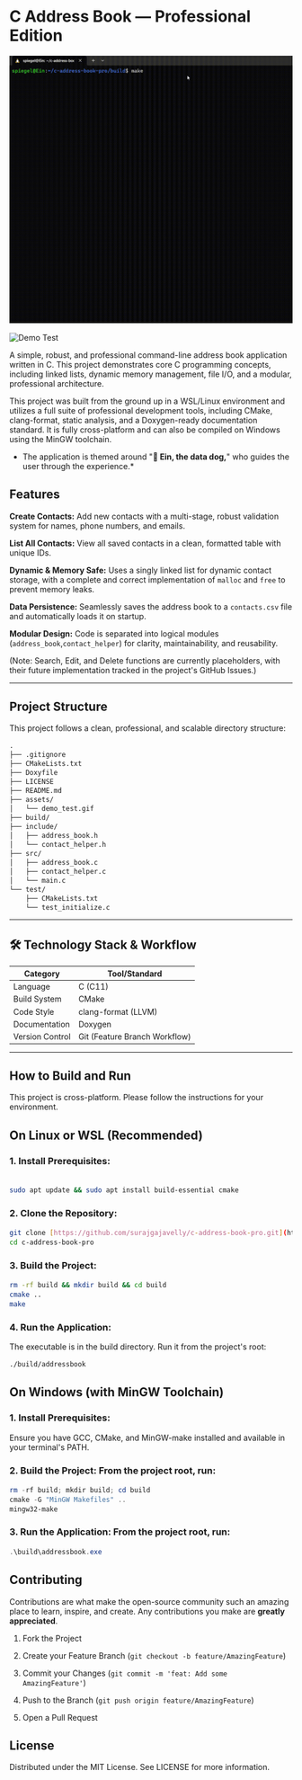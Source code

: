 # C Address Book — Professional Edition

![Demo Test](assets/test.gif)

![Demo Test](assets/testog.gif)


A simple, robust, and professional command-line address book application written in C. This project demonstrates core C programming concepts, including linked lists, dynamic memory management, file I/O, and a modular, professional architecture.

This project was built from the ground up in a WSL/Linux environment and utilizes a full suite of professional development tools, including CMake, clang-format, static analysis, and a Doxygen-ready documentation standard. It is fully cross-platform and can also be compiled on Windows using the MinGW toolchain.

* The application is themed around "**🐾 Ein, the data dog,**" who guides the user through the experience.*

## Features
**Create Contacts:** Add new contacts with a multi-stage, robust validation system for names, phone numbers, and emails.

**List All Contacts:** View all saved contacts in a clean, formatted table with unique IDs.

**Dynamic & Memory Safe:** Uses a singly linked list for dynamic contact storage, with a complete and correct implementation of ```malloc``` and ```free``` to prevent memory leaks.

**Data Persistence:** Seamlessly saves the address book to a ```contacts.csv``` file and automatically loads it on startup.

**Modular Design:** Code is separated into logical modules (```address_book```,```contact_helper```) for clarity, maintainability, and reusability.

(Note: Search, Edit, and Delete functions are currently placeholders, with their future implementation tracked in the project's GitHub Issues.)

---

## Project Structure
This project follows a clean, professional, and scalable directory structure:
```
.
├── .gitignore
├── CMakeLists.txt
├── Doxyfile
├── LICENSE
├── README.md
├── assets/
│   └── demo_test.gif
├── build/
├── include/
│   ├── address_book.h
│   └── contact_helper.h
├── src/
│   ├── address_book.c
│   ├── contact_helper.c
│   └── main.c
└── test/
    ├── CMakeLists.txt
    └── test_initialize.c
```
---

## 🛠️ Technology Stack & Workflow

| Category         | Tool/Standard |
|------------------|---------------|
| Language         | C (C11) |
| Build System     | CMake |
| Code Style       | clang-format (LLVM) |
| Documentation    | Doxygen |
| Version Control  | Git (Feature Branch Workflow) |

---

## How to Build and Run
This project is cross-platform. Please follow the instructions for your environment.

## On Linux or WSL (Recommended)
### 1. Install Prerequisites:
```bash

sudo apt update && sudo apt install build-essential cmake
```
### 2. Clone the Repository:
```bash
git clone [https://github.com/surajgajavelly/c-address-book-pro.git](https://github.com/surajgajavelly/c-address-book-pro.git)
cd c-address-book-pro
```
### 3. Build the Project:
```bash
rm -rf build && mkdir build && cd build
cmake ..
make
```
### 4. Run the Application:
The executable is in the build directory. Run it from the project's root:
```bash
./build/addressbook
```
## On Windows (with MinGW Toolchain)
### 1. Install Prerequisites: 
Ensure you have GCC, CMake, and MinGW-make installed and available in your terminal's PATH.

### 2. Build the Project: From the project root, run:
```powershell
rm -rf build; mkdir build; cd build
cmake -G "MinGW Makefiles" ..
mingw32-make
```
### 3. Run the Application: From the project root, run:
```powershell
.\build\addressbook.exe
```
## Contributing
Contributions are what make the open-source community such an amazing place to learn, inspire, and create. Any contributions you make are **greatly appreciated**.

1. Fork the Project

2. Create your Feature Branch (```git checkout -b feature/AmazingFeature```)

3. Commit your Changes (```git commit -m 'feat: Add some AmazingFeature'```)

4. Push to the Branch (```git push origin feature/AmazingFeature```)

5. Open a Pull Request

## License

Distributed under the MIT License. See LICENSE for more information.


